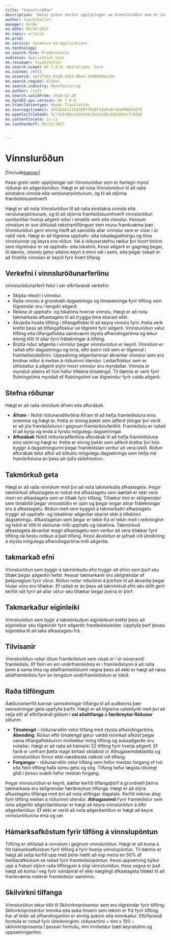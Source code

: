 ```yaml
---
title: "Vinnsluröðun"
description: "Þessi grein veitir upplýsingar um Vinnsluröðun sem er ítarlegri mynd röðunar en aðgerðaröðun. Hægt er að nota Vinnsluröðun til að raða einstakra vinnsla eða verslunarpöntunum, og til að stjórna framleiðsluumhverfi"
author: YuyuScheller
manager: AnnBe
ms.date: 04/04/2017
ms.topic: article
ms.prod: 
ms.service: dynamics-ax-applications
ms.technology: 
ms.search.form: ProdSchedule
audience: Application User
ms.reviewer: YuyuScheller
ms.search.scope: AX 7.0.0, Operations, Core
ms.custom: 19431
ms.assetid: aef37341-91d8-4263-80eb-35d9584be156
ms.search.region: Global
ms.search.industry: Manufacturing
ms.author: crytt
ms.search.validFrom: 2016-02-28
ms.dyn365.ops.version: AX 7.0.0
ms.translationtype: Human Translation
ms.sourcegitcommit: d421b161216d700f7819f1da8c0ca8ad089b5670
ms.openlocfilehash: 3c7224390ce336439c2e43188c19b4b93cf793b8
ms.contentlocale: is-is
ms.lasthandoff: 05/25/2017


---
```


# <a name="job-scheduling"></a>Vinnsluröðun

[!include[banner](../includes/banner.md)]


Þessi grein veitir upplýsingar um Vinnsluröðun sem er ítarlegri mynd röðunar en aðgerðaröðun. Hægt er að nota Vinnsluröðun til að raða einstakra vinnsla eða verslunarpöntunum, og til að stjórna framleiðsluumhverfi

Hægt er að nota Vinnsluröðun til að raða einstakra vinnsla eða verslunarpöntunum, og til að stjórna framleiðsluumhverfi vinnsluröðun sundurliðar hverja aðgerð niður í einstök verk eða vinnslur. Þessum vinnslum er svo úthlutað rekstrartilföngum sem munu framkvæma þær. Vinnsluröðun gerir einnig kleift að samstilla allar vinnslur sem er vísar í úr valið verk. Hægt er að tilgreina upphafs- eða lokadagsetningu og tíma vinnslunnar og keyra svo röðun. Val á röðunarstefnu ræður því hvort tíminn sem tilgreindur er sé upphafs- eða lokatími. Þessi aðgerð er gagnleg þegar, til dæmis, vinnslu getur aðeins keyrt á einni vél í senn, eða þegar óskað er að fínstilla vinnslan er keyrð fyrir hvert tilfang.

## <a name="tasks-in-the-job-scheduling-process"></a>Verkefni í vinnsluröðunarferlinu
vinnsluröðunarferli felur í sér eftirfarandi verkefni:

-   Skipta rekstri í vinnslur.
-   Raða vinnslu á grundvelli dagsetninga og tímasetninga fyrir tilföng sem tilgreindar eru í tengdri aðgerð.
-   Reikna út upphafs- og lokatíma hverrar vinnslu. Hægt er að nota takmarkaða afkastagetu til að tryggja tíma skarast ekki.
-   Ákvarða hvaða tilföng í tilfangaflokki til að keyra vinnslu fyrir. Þetta verk krefst þess að tilfangaflokkur sé tilgreint fyrir aðgerð. Vinnsluröðun velur tilföng eða tilfangaflokka samkvæmt stysta afhendingartíma og tekur einnig tillit til allar fyrri frátekningar á tilföng.
-   Brjóta niður aðgerða í vinnslur þegar vinnsluröðun er keyrð. Vinnslum er raðað eftir dagsetningu og tíma, eftir þeirri röð sem er tilgreind í framleiðsluleiðinni. Uppsetning aðgerðarinnar ákvarðar vinnslur sem eru brotnar niður á meðan á röðuninni stendur. Leiðarflokkur sem er úthlutaður á aðgerð stýrir hvort vinnslur eru myndaðar. Vinnsla er mynduð aðeins ef hún hefur tiltekna tímalengd. Til dæmis er verk fyrir flutningstíma myndað ef flutningstími var tilgreindur fyrir valda aðgerð.

## <a name="scheduling-direction"></a>Stefna röðunar
Hægt er að raða vinnslum áfram eða afturábak.

-   **Áfram** - Notið röðunaraðferðina Áfram til að hefja framleiðsluna eins snemma og hægt er. Þetta er einnig þekkt sem aðferð ýtingar því verið er að ýta framleiðslunni í gegnum framleiðsluferðlið. Framleiðslu er raðað til að byrja og enda á fyrstu mögulegu dagsetningar.
-   **Afturábak**  Notið röðunaraðferðina afturábak til að hefja framleiðsluna eins seint og hægt er. Þetta er einnig þekkt sem aðferð dráttar því hún byggir á dagsetningunni þegar framleiðslan verður að vera lokið. Röðun afturábak telur aftur að síðustu mögulegu dagsetningu sem hefja má framleiðsluna án þess að rjúfa skilafrestinn.

## <a name="finite-capacity"></a>Takmörkuð geta
Hægt er að raða vinnslum með því að nota takmarkaða afkastageta. Þegar takmörkuð afkastageta er notuð má afkastagetu sem áætlað er ekki vera meiri en afkastageta sem er tiltæk fyrir tilfang. Tiltækur tími er skilgreindur sem tímabilið þegar vinnustöðin er opin og þegar engar aðrar frátekningar eru á afkastagetu. Röðun með sem byggist á takmarkaðri afkastagetu tryggir að upphafs- og lokatímar aðgerðar skarist ekki á tiltekinni dagsetningu. Afkastagetan sem þegar er tekin frá er tekin með í reikninginn og tekið er tillit til skörunar milli upphafs og lokatíma. Takmörkuð afkastageta ákvarðar magn afkastagetu sem verður að vera tiltækar fyrir tilföng ná bestu notkun á það tilfang. Þessi ákvörðun er jafnað við útreikning á stysta mögulega afhendingartíma milli aðgerða.

## <a name="finite-materials"></a>takmarkað efni
Vinnsluröðun sem byggir á takmörkuðu efni tryggir að efnin sem þarf séu tiltæk þegar aðgerðin hefst. Þessar takmarkanir eru skilgreindar af þekjureglum fyrir vörur. Röðun notar niðurbrot á þörfum til að ákvarða þegar hlutar vöru eru tiltækar. Ef raðað er án þess að takmörkuð efni séu stillt gerir kerfið ráð fyrir að allar vörur séu tiltækar þegar þeirra er þörf.

## <a name="finite-properties"></a>Takmarkaður eiginleiki
Vinnsluröðun sem bygir á takmörkuðum eiginleikum krefst þess að eiginleikar séu tilgreindir fyrir aðgerðir framleiðsluleiðar. Uppfylla þarf þessa eiginleika til að taka afkastagetu frá.

## <a name="references"></a>Tilvísanir
Vinnsluröðun raðar öllum framleiðslum sem vísað er í úr núverandi framleiðslu. Ef fleiri en ein undirframleiðsla er í framleiðslunni á að raða þeim á sama tíma og  aðalframleiðslunni vegna þess að ekki er hægt að ræsa aðalframleiðslu fyrr en tengdum undirframleiðslum er lokið.

## <a name="schedule-resources"></a>Raða tilföngum
Áætlunarkerfið kannar samsetningar tilfanga til að auðkenna þær samsetningar geta uppfylla þarfir. Hægt er að tilgreina valskilyrði með því að velja eitt af eftirfarandi gildum í **val aðaltifanga** á **færibreytur Röðunar** síðunni:

-   **Tímalengd** – röðunarvélin velur tilfang með stysta afhendingartíma. **Ábending:** Röðun eftir tímalengd getur valdið minnkað afköst þegar sama tilfangaflokkurinn inniheldur mörg tilföng og aukaaðgerðir eru notaðar. Hægt er að raða að hámarki 32 tilföng fyrir hverja aðgerð. Ef farið er umfram þetta magn birtast skilaboð úr Athugasemdakladda og vinnsluröðun finnur ekki næstbesta valkost við tilfang.
-   **Forgangur** – röðunarvélin velur tilfang sem hefur mestan forgang ef tvö eða fleiri tilföng hafa sömu getu og stig. Tilfang hefur lægsta tölulegt gildi í þessu svæði hefur mestan forgang.

Þegar vinnsluröðun er keyrð, áætlar kerfið tilfangaþörf á grundvelli þeirra takmarkana eru skilgreindar færibreytum tilfanga. Hægt er að stýra afkastagetu tilfanga með því að nota stillingar dagatals. Kerfið reiknar álag fyrir tilföng meðan á röðuninni stendur. **Athugasemd** Fyrir framleiðslur sem nota aðgerðir aðgerðaröðunar er hægt að keyra vinnsluröðun á eftir aðgerðaröðun. Ef ekki er verið að nota aðgerðaröðun er hægt að keyra vinnsluröðunina eina og sér.

## <a name="maximum-capacities-for-resources-per-job-order"></a>Hámarksafköstum fyrir tilföng á vinnslupöntun
Tilföng er úthlutað á vinnslum í gegnum vinnsluröðun. Hægt er að koma á fót hámarksafköstum fyrir tilföng á fyrir hverja vinnslupöntun. Til dæmis er hægt að setja kerfið upp með þeim hætti að eigi meira en 50% af heildarafköstum sé raðað fyrir framleiðslupöntun. Þessi uppsetning býður upp á frekari stjórn raða tilföngum á stigi vinnsluröðun. Þess vegna er það hægt að koma í veg fyrir vandamál ef ekki nægilegt afkastageta tiltækt til að framkvæma nokkrar framleiðslur samtímis.

## <a name="resource-efficiency"></a>Skilvirkni tilfanga
Vinnsluröðun tekur tillit til Skilvirkniprósentur sem eru tilgreindar fyrir tilföng. Skilvirkniprósentur minnka eða auka tímann sem tekinn er frá fyrir tilföng. Þar af leiðir að afhendingartími er einnig aukinn eða minnkaður. Eftirfarandi formúla er notuð fyrir útreikninginn: röðunartími = tími x 100 ÷ skilvirkniprósenta Í þessari formúlu, *tími* inniheldur bæti keyrslutími og uppsetningartími.




